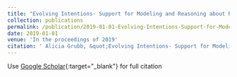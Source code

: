 ```yaml
---
title: "Evolving Intentions- Support for Modeling and Reasoning about Requirements that Change over Time"
collection: publications
permalink: /publication/2019-01-01-Evolving-Intentions-Support-for-Modeling-and-Reasoning-about-Requirements-that-Change-over-Time
date: 2019-01-01
venue: 'In the proceedings of 2019'
citation: ' Alicia Grubb, &quot;Evolving Intentions- Support for Modeling and Reasoning about Requirements that Change over Time.&quot; In the proceedings of 2019, 2019.'
---
```

Use [Google Scholar](https://scholar.google.com/scholar?q=Evolving+Intentions:+Support+for+Modeling+and+Reasoning+about+Requirements+that+Change+over+Time){:target="_blank"} for full citation